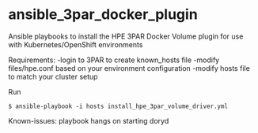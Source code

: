 # ansible_3par_docker_plugin

Ansible playbooks to install the HPE 3PAR Docker Volume plugin for use with Kubernetes/OpenShift environments

Requirements:
  -login to 3PAR to create known_hosts file
  -modify files/hpe.conf based on your environment configuration
  -modify hosts file to match your cluster setup

Run
```
$ ansible-playbook -i hosts install_hpe_3par_volume_driver.yml
```

Known-issues:
playbook hangs on starting doryd



